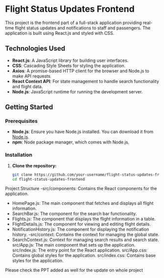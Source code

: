 # Flight Status Updates Frontend

This project is the frontend part of a full-stack application providing real-time flight status updates and notifications to staff and passengers. The application is built using React.js and styled with CSS.

## Technologies Used

- **React.js**: A JavaScript library for building user interfaces.
- **CSS**: Cascading Style Sheets for styling the application.
- **Axios**: A promise-based HTTP client for the browser and Node.js to make API requests.
- **React Context API**: For state management to handle search functionality and flight data.
- **Node.js**: JavaScript runtime for running the development server.

## Getting Started

### Prerequisites

- **Node.js**: Ensure you have Node.js installed. You can download it from [Node.js](https://nodejs.org/).
- **npm**: Node package manager, which comes with Node.js.

### Installation

1. **Clone the repository:**

   ```bash
   git clone https://github.com/your-username/flight-status-updates-frontend.git
   cd flight-status-updates-frontend

Project Structure
-src/components: Contains the React components for the application.
-  HomePage.js: The main component that fetches and displays all flight information.
-  SearchBar.js: The component for the search bar functionality.
-  Flights.js: The component that displays the flight information in a table.
-  FlightDetails.js: The component for viewing and editing flight details.
-  NotificationHistory.js: The component for displaying the notification history.
-src/context: Contains the context for managing the global state.
-  SearchContext.js: Context for managing search results and search state.
src/App.js: The main component that sets up the application.
src/index.js: The entry point for the React application.
src/App.css: Contains global styles for the application.
src/index.css: Contains base styles for the application.

Please check the PPT added as well for the update on whole project
